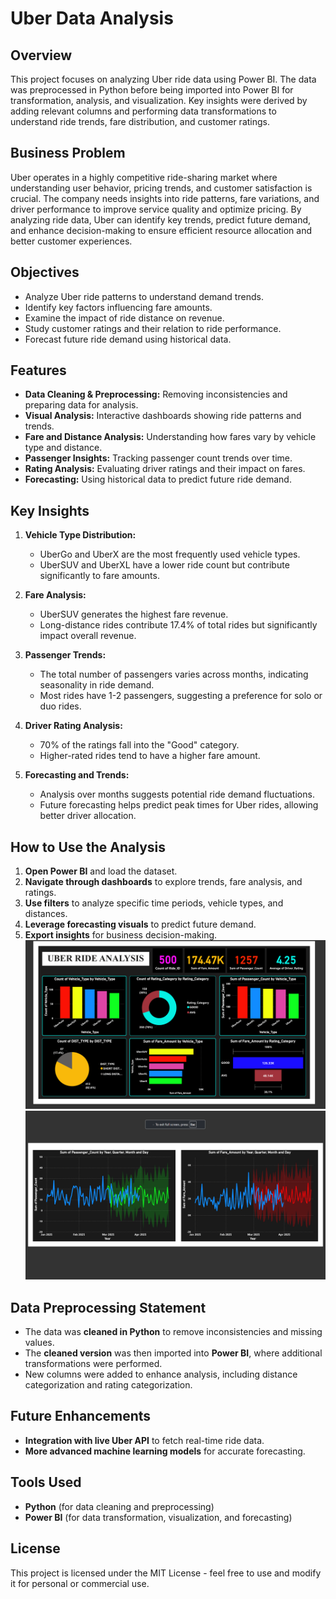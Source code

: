 # Uber Data Analysis

## Overview

This project focuses on analyzing Uber ride data using Power BI. The data was preprocessed in Python before being imported into Power BI for transformation, analysis, and visualization. Key insights were derived by adding relevant columns and performing data transformations to understand ride trends, fare distribution, and customer ratings.

## Business Problem

Uber operates in a highly competitive ride-sharing market where understanding user behavior, pricing trends, and customer satisfaction is crucial. The company needs insights into ride patterns, fare variations, and driver performance to improve service quality and optimize pricing. By analyzing ride data, Uber can identify key trends, predict future demand, and enhance decision-making to ensure efficient resource allocation and better customer experiences.

## Objectives

- Analyze Uber ride patterns to understand demand trends.
- Identify key factors influencing fare amounts.
- Examine the impact of ride distance on revenue.
- Study customer ratings and their relation to ride performance.
- Forecast future ride demand using historical data.

## Features

- **Data Cleaning & Preprocessing:** Removing inconsistencies and preparing data for analysis.
- **Visual Analysis:** Interactive dashboards showing ride patterns and trends.
- **Fare and Distance Analysis:** Understanding how fares vary by vehicle type and distance.
- **Passenger Insights:** Tracking passenger count trends over time.
- **Rating Analysis:** Evaluating driver ratings and their impact on fares.
- **Forecasting:** Using historical data to predict future ride demand.

## Key Insights

1. **Vehicle Type Distribution:**

   - UberGo and UberX are the most frequently used vehicle types.
   - UberSUV and UberXL have a lower ride count but contribute significantly to fare amounts.

2. **Fare Analysis:**

   - UberSUV generates the highest fare revenue.
   - Long-distance rides contribute 17.4% of total rides but significantly impact overall revenue.

3. **Passenger Trends:**

   - The total number of passengers varies across months, indicating seasonality in ride demand.
   - Most rides have 1-2 passengers, suggesting a preference for solo or duo rides.

4. **Driver Rating Analysis:**

   - 70% of the ratings fall into the "Good" category.
   - Higher-rated rides tend to have a higher fare amount.

5. **Forecasting and Trends:**

   - Analysis over months suggests potential ride demand fluctuations.
   - Future forecasting helps predict peak times for Uber rides, allowing better driver allocation.

## How to Use the Analysis

1. **Open Power BI** and load the dataset.
2. **Navigate through dashboards** to explore trends, fare analysis, and ratings.
3. **Use filters** to analyze specific time periods, vehicle types, and distances.
4. **Leverage forecasting visuals** to predict future demand.
5. **Export insights** for business decision-making.
![image_anti](https://github.com/Pdeep666/POWERBI/blob/417411c219f89ef5a43db81d17fff56469474dbe/UBER_DATA_ANALYSIS/dashboard.png)
![image_anti](https://github.com/Pdeep666/POWERBI/blob/1a85b577ae3f0e1bd6d5b705402e27571b02de10/UBER_DATA_ANALYSIS/trends.png)
## Data Preprocessing Statement

- The data was **cleaned in Python** to remove inconsistencies and missing values.
- The **cleaned version** was then imported into **Power BI**, where additional transformations were performed.
- New columns were added to enhance analysis, including distance categorization and rating categorization.

## Future Enhancements

- **Integration with live Uber API** to fetch real-time ride data.
- **More advanced machine learning models** for accurate forecasting.

## Tools Used

- **Python** (for data cleaning and preprocessing)
- **Power BI** (for data transformation, visualization, and forecasting)

## License

This project is licensed under the MIT License - feel free to use and modify it for personal or commercial use.

